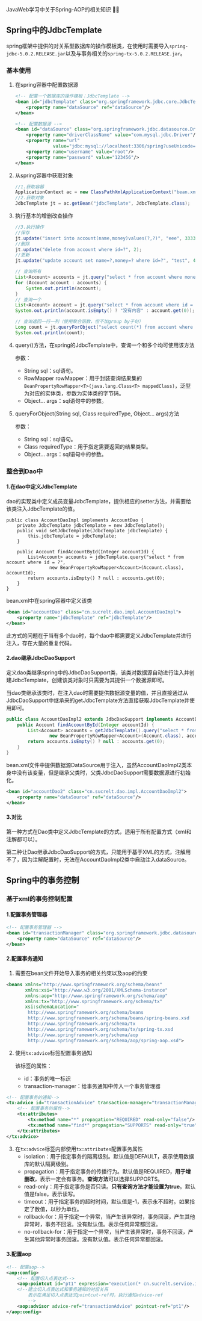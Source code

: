 JavaWeb学习中关于Spring-AOP的相关知识 💯💤



## Spring中的JdbcTemplate

spring框架中提供的对关系型数据库的操作模板类，在使用时需要导入`spring-jdbc-5.0.2.RELEASE.jar`以及与事务相关的`spring-tx-5.0.2.RELEASE.jar`。

### 基本使用

1. 在spring容器中配置数据源

   ```xml
   <!-- 配置一个数据库的操作模板：JdbcTemplate -->
   <bean id="jdbcTemplate" class="org.springframework.jdbc.core.JdbcTemplate">
       <property name="dataSource" ref="dataSource"/>
   </bean>
   
   <!-- 配置数据源 -->
   <bean id="dataSource" class="org.springframework.jdbc.datasource.DriverManagerDataSource">
       <property name="driverClassName" value="com.mysql.jdbc.Driver"/>
       <property name="url"
                 value="jdbc:mysql://localhost:3306/spring?useUnicode=true&amp;characterEncoding=utf8"/>
       <property name="username" value="root"/>
       <property name="password" value="123456"/>
   </bean>
   ```

2. 从spring容器中获取对象

   ```java
   //1.获取容器
   ApplicationContext ac = new ClassPathXmlApplicationContext("bean.xml");
   //2.获取对象
   JdbcTemplate jt = ac.getBean("jdbcTemplate", JdbcTemplate.class);
   ```

3. 执行基本的增删改查操作

   ```java
   //3.执行操作
   //保存
   jt.update("insert into account(name,money)values(?,?)", "eee", 3333f);
   //删除
   jt.update("delete from account where id=?", 2);
   //更新
   jt.update("update account set name=?,money=? where id=?", "test", 4567, 4);
   
   // 查询所有
   List<Account> accounts = jt.query("select * from account where money > ?", new BeanPropertyRowMapper<Account>(Account.class), 1000f);
   for (Account account : accounts) {
       System.out.println(account);
   }
   // 查询一个
   List<Account> account = jt.query("select * from account where id = ?", new BeanPropertyRowMapper<Account>(Account.class), 1);
   System.out.println(account.isEmpty() ? "没有内容" : account.get(0));
   
   // 查询返回一行一列（使用聚合函数，但不加group by子句）
   Long count = jt.queryForObject("select count(*) from account where money > ?", Long.class, 1000f);
   System.out.println(count);
   ```

4. query()方法，在spring的JdbcTemplate中，查询一个和多个均可使用该方法

   参数：

   - String sql：sql语句。
   - RowMapper rowMapper：用于封装查询结果集的`BeanPropertyRowMapper<T>(java.lang.Class<T> mappedClass)`，泛型为对应的实体类，参数为实体类的字节码。
   - Object… args：sql语句中的参数。

5. queryForObject(String sql, Class requiredType, Object… args)方法

   参数：

   - String sql：sql语句。
   - Class requiredType：用于指定需要返回的结果类型。
   - Object… args：sql语句中的参数。

### 整合到Dao中

#### 1.在dao中定义JdbcTemplate

dao的实现类中定义成员变量JdbcTemplate，提供相应的setter方法，并需要给该类注入JdbcTemplate的值。

```
public class AccountDaoImpl implements AccountDao {
    private JdbcTemplate jdbcTemplate = new JdbcTemplate();
    public void setJdbcTemplate(JdbcTemplate jdbcTemplate) {
        this.jdbcTemplate = jdbcTemplate;
    }

    public Account findAccountById(Integer accountId) {
        List<Account> accounts = jdbcTemplate.query("select * from account where id = ?",
                new BeanPropertyRowMapper<Account>(Account.class), accountId);
        return accounts.isEmpty() ? null : accounts.get(0);
    }
}
```

bean.xml中在spring容器中定义该类

```xml
<bean id="accountDao" class="cn.sucrelt.dao.impl.AccountDaoImpl">
    <property name="jdbcTemplate" ref="jdbcTemplate"/>
</bean>
```

此方式的问题在于当有多个dao时，每个dao中都需要定义JdbcTemplate并进行注入，存在大量的重复代码。

#### 2.dao继承JdbcDaoSupport

定义dao类继承spring中的JdbcDaoSupport类，该类对数据源自动进行注入并创建JdbcTemplate，创建该类对象时只需要为其提供一个数据源即可。

当dao类继承该类时，在注入dao时需要提供数据源变量的值，并且直接通过从JdbcDaoSupport中继承来的getJdbcTemplate方法直接获取JdbcTemplate并使用即可。

```java
public class AccountDaoImpl2 extends JdbcDaoSupport implements AccountDao {
    public Account findAccountById(Integer accountId) {
        List<Account> accounts = getJdbcTemplate().query("select * from account where id = ?",
                new BeanPropertyRowMapper<Account>(Account.class), accountId);
        return accounts.isEmpty() ? null : accounts.get(0);
    }
}
```

bean.xml文件中提供数据源DataSource用于注入，虽然AccountDaoImpl2类本身中没有该变量，但是继承父类时，父类JdbcDaoSupport需要数据源进行初始化。

```xml
<bean id="accountDao2" class="cn.sucrelt.dao.impl.AccountDaoImpl2">
    <property name="dataSource" ref="dataSource"/>
</bean>
```

#### 3.对比

第一种方式在Dao类中定义JdbcTemplate的方式，适用于所有配置方式（xml和注解都可以）。

第二种让Dao继承JdbcDaoSupport的方式，只能用于基于XML的方式，注解用不了，因为注解配置时，无法在AccountDaoImpl2类中自动注入dataSource。



## Spring中的事务控制

### 基于xml的事务控制配置

#### 1.配置事务管理器

```xml
<!-- 配置事务管理器 -->
<bean id="transactionManager" class="org.springframework.jdbc.datasource.DataSourceTransactionManager">
    <property name="dataSource" ref="dataSource"/>
</bean>	
```

#### 2.配置事务通知

1. 需要在bean文件开始导入事务的相关约束以及aop的约束

```xml
<beans xmlns="http://www.springframework.org/schema/beans"
       xmlns:xsi="http://www.w3.org/2001/XMLSchema-instance"
       xmlns:aop="http://www.springframework.org/schema/aop"
       xmlns:tx="http://www.springframework.org/schema/tx"
       xsi:schemaLocation="
        http://www.springframework.org/schema/beans
        http://www.springframework.org/schema/beans/spring-beans.xsd
        http://www.springframework.org/schema/tx
        http://www.springframework.org/schema/tx/spring-tx.xsd
        http://www.springframework.org/schema/aop
        http://www.springframework.org/schema/aop/spring-aop.xsd">
```

2. 使用`tx:advice`标签配置事务通知

   该标签的属性：

   + id：事务的唯一标识
   + transaction-manager：给事务通知中传入一个事务管理器

```xml
<!-- 配置事务的通知-->
<tx:advice id="transactionAdvice" transaction-manager="transactionManager">
    <!-- 配置事务的属性-->
    <tx:attributes>
        <tx:method name="*" propagation="REQUIRED" read-only="false"/>
        <tx:method name="find*" propagation="SUPPORTS" read-only="true"/>
    </tx:attributes>
</tx:advice>
```

3. 在`tx:advice`标签内部使用`tx:attributes`配置事务属性
   + isolation：用于指定事务的隔离级别。默认值是DEFAULT，表示使用数据库的默认隔离级别。
   + propagation：用于指定事务的传播行为。默认值是REQUIRED，**用于增删改**，表示一定会有事务。**查询方法**可以选择SUPPORTS。
   + read-only：用于指定事务是否只读。**只有查询方法才能设置为true**。默认值是false，表示读写。
   + timeout：用于指定事务的超时时间，默认值是-1，表示永不超时。如果指定了数值，以秒为单位。
   + rollback-for：用于指定一个异常，当产生该异常时，事务回滚，产生其他异常时，事务不回滚。没有默认值。表示任何异常都回滚。
   + no-rollback-for：用于指定一个异常，当产生该异常时，事务不回滚，产生其他异常时事务回滚。没有默认值。表示任何异常都回滚。

#### 3.配置aop

```xml
<!-- 配置aop-->
<aop:config>
    <!-- 配置切入点表达式-->
    <aop:pointcut id="pt1" expression="execution(* cn.sucrelt.service.impl.*.*(..))"/>
    <!--建立切入点表达式和事务通知的对应关系
        表示在满足切入点表达式pointcut-ref时，执行通知advice-ref
        -->
    <aop:advisor advice-ref="transactionAdvice" pointcut-ref="pt1"/>
</aop:config>
```

